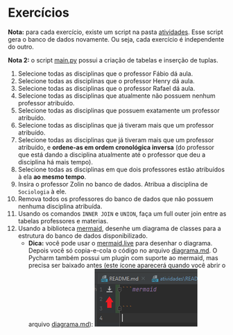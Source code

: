 # Exercícios

**Nota:** para cada exercício, existe um script na pasta [atividades](.). Esse script gera o banco de dados 
novamente. Ou seja, cada exercício é independente do outro.

**Nota 2:** o script [main.py](main.py) possui a criação de tabelas e inserção de tuplas. 

1. Selecione todas as disciplinas que o professor Fábio dá aula.
2. Selecione todas as disciplinas que o professor Henry dá aula.
3. Selecione todas as disciplinas que o professor Rafael dá aula.
4. Selecione todas as disciplinas que atualmente não possuem nenhum professor atribuído.
5. Selecione todas as disciplinas que possuem exatamente um professor atribuído.
6. Selecione todas as disciplinas que já tiveram mais que um professor atribuído.
7. Selecione todas as disciplinas que já tiveram mais que um professor atribuído, e **ordene-as em ordem cronológica 
   inversa** (do professor que está dando a disciplina atualmente até o professor que deu a disciplina há mais tempo).
8. Selecione todas as disciplinas em que dois professores estão atribuídos à ela **ao mesmo tempo**.
9. Insira o professor Zolin no banco de dados. Atribua a disciplina de `Sociologia` à ele.
10. Remova todos os professores do banco de dados que não possuem nenhuma disciplina atribuída.
11. Usando os comandos `INNER JOIN` e `UNION`, faça um full outer join entre as tabelas professores e materias.
12. Usando a biblioteca [mermaid](https://mermaid-js.github.io/mermaid/#/), desenhe um diagrama de classes para a 
    estrutura do banco de dados disponibilizado. 
    * **Dica:** você pode usar o [mermaid.live](https://mermaid.live) para desenhar o diagrama. Depois você só
      copia-e-cola o código no arquivo [diagrama.md](diagrama.md). O Pycharm também possui um plugin com suporte ao
      mermaid, mas precisa ser baixado antes (este ícone aparecerá quando você abrir o arquivo [diagrama.md](diagrama.md)):
      ![mermaid](../imagens/mermaid.png)